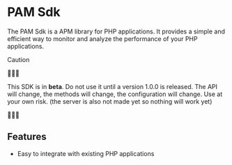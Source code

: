 # PAM Sdk
The PAM Sdk is a APM library for PHP applications. It provides a simple and efficient way to monitor and analyze the performance of your PHP applications.

> [!CAUTION]
> 🚨🚨🚨
> 
> This SDK is in **beta**. Do not use it until a version 1.0.0 is released.
> The API will change, the methods will change, the configuration will change.
> Use at your own risk. (the server is also not made yet so nothing will work yet)
>
> 🚨🚨🚨

## Features
- Easy to integrate with existing PHP applications
